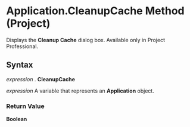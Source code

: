 
# Application.CleanupCache Method (Project)

Displays the  **Cleanup Cache** dialog box. Available only in Project Professional.


## Syntax

 _expression_ . **CleanupCache**

 _expression_ A variable that represents an **Application** object.


### Return Value

 **Boolean**

